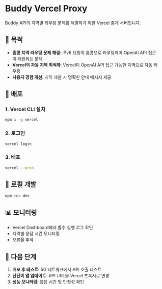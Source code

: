 # Buddy Vercel Proxy

Buddy API의 지역별 라우팅 문제를 해결하기 위한 Vercel 중계 서버입니다.

## 🎯 **목적**

- **홍콩 지역 라우팅 문제 해결**: IPv6 요청이 홍콩으로 라우팅되어 OpenAI API 접근이 제한되는 문제
- **Vercel의 자동 지역 최적화**: Vercel이 OpenAI API 접근 가능한 지역으로 자동 라우팅
- **사용자 경험 개선**: 지역 제한 시 명확한 안내 메시지 제공

## 🚀 **배포**

### 1. Vercel CLI 설치
```bash
npm i -g vercel
```

### 2. 로그인
```bash
vercel login
```

### 3. 배포
```bash
vercel --prod
```

## 🔧 **로컬 개발**

```bash
npm run dev
```

## 📊 **모니터링**

- Vercel Dashboard에서 함수 실행 로그 확인
- 지역별 응답 시간 모니터링
- 오류율 추적

## 🔄 **다음 단계**

1. **배포 후 테스트**: 5G 네트워크에서 API 호출 테스트
2. **단단이 앱 업데이트**: API URL을 Vercel 프록시로 변경
3. **성능 모니터링**: 응답 시간 및 안정성 확인
